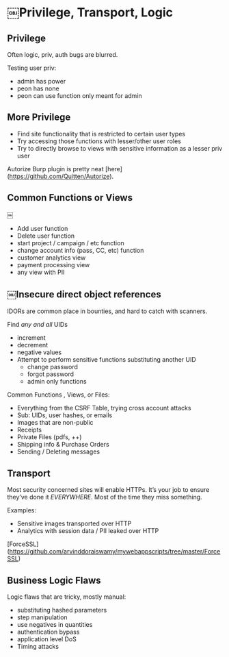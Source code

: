 # ￼Privilege, Transport, Logic

## Privilege

Often logic, priv, auth bugs are blurred.

Testing user priv:
- admin has power
- peon has none
- peon can use function only meant for admin

## More Privilege

- Find site functionality that is restricted to certain user types
- Try accessing those functions with lesser/other user roles
- Try to directly browse to views with sensitive information as a lesser priv user

Autorize Burp plugin is pretty neat [here] (https://github.com/Quitten/Autorize).

## Common Functions or Views
￼
- Add user function
- Delete user function
- start project / campaign / etc function
- change account info (pass, CC, etc) function
- customer analytics view
- payment processing view
- any view with PII

## ￼Insecure direct object references

IDORs are common place in bounties, and hard to catch with scanners.

Find *any and all* UIDs
- increment
- decrement
- negative values
- Attempt to perform sensitive functions substituting another UID
  - change password
  - forgot password
  - admin only functions

Common Functions , Views, or Files:
- Everything from the CSRF Table, trying cross account attacks
- Sub: UIDs, user hashes, or emails
- Images that are non-public
- Receipts
- Private Files (pdfs, ++)
- Shipping info & Purchase Orders
- Sending / Deleting messages

## Transport

Most security concerned sites will enable HTTPs. It’s your job to ensure they’ve done it *EVERYWHERE*. Most of the time they miss something.

Examples:
- Sensitive images transported over HTTP
- Analytics with session data / PII leaked over HTTP

[ForceSSL] (https://github.com/arvinddoraiswamy/mywebappscripts/tree/master/ForceSSL)

## Business Logic Flaws
Logic flaws that are tricky, mostly manual:
- substituting hashed parameters
- step manipulation
- use negatives in quantities
- authentication bypass
- application level DoS
- Timing attacks
